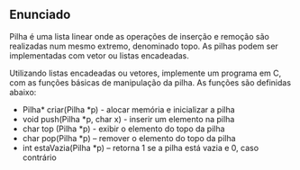 
## Enunciado

Pilha é uma lista linear onde as operações de inserção e remoção são realizadas num mesmo extremo, denominado topo. As pilhas
podem ser implementadas com vetor ou listas encadeadas.

Utilizando listas encadeadas ou vetores, implemente um programa em C, com as funções básicas de manipulação da pilha. As funções são definidas abaixo:

- Pilha* criar(Pilha *p) - alocar memória e inicializar a pilha
- void push(Pilha *p, char x) - inserir um elemento na pilha
- char top (Pilha *p) - exibir o elemento do topo da pilha
- char pop(Pilha *p) – remover o elemento do topo da pilha
- int estaVazia(Pilha *p) – retorna 1 se a pilha está vazia e 0, caso contrário  
